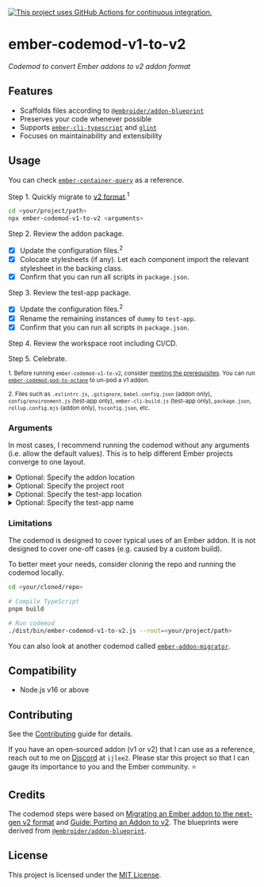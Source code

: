 [![This project uses GitHub Actions for continuous integration.](https://github.com/ijlee2/ember-codemod-v1-to-v2/actions/workflows/ci.yml/badge.svg)](https://github.com/ijlee2/ember-codemod-v1-to-v2/actions/workflows/ci.yml)

# ember-codemod-v1-to-v2

_Codemod to convert Ember addons to v2 addon format_


## Features

- Scaffolds files according to [`@embroider/addon-blueprint`](https://github.com/embroider-build/addon-blueprint)
- Preserves your code whenever possible
- Supports [`ember-cli-typescript`](https://docs.ember-cli-typescript.com/) and [`glint`](https://typed-ember.gitbook.io/glint/)
- Focuses on maintainability and extensibility


## Usage

You can check [`ember-container-query`](https://github.com/ijlee2/ember-container-query/pull/151) as a reference.

Step 1. Quickly migrate to [v2 format](https://github.com/embroider-build/embroider/blob/main/ADDON-AUTHOR-GUIDE.md).<sup>1</sup>

```sh
cd <your/project/path>
npx ember-codemod-v1-to-v2 <arguments>
```

Step 2. Review the addon package.

- [x] Update the configuration files.<sup>2</sup>
- [x] Colocate stylesheets (if any). Let each component import the relevant stylesheet in the backing class.
- [x] Confirm that you can run all scripts in `package.json`.

Step 3. Review the test-app package.

- [x] Update the configuration files.<sup>2</sup>
- [x] Rename the remaining instances of `dummy` to `test-app`.
- [x] Confirm that you can run all scripts in `package.json`.

Step 4. Review the workspace root including CI/CD.

Step 5. Celebrate.

<sup>1. Before running `ember-codemod-v1-to-v2`, consider [meeting the prerequisites](https://github.com/embroider-build/embroider/blob/v1.8.3/PORTING-ADDONS-TO-V2.md#part-3-prerequisites-for-v2-addon). You can run [`ember-codemod-pod-to-octane`](https://github.com/ijlee2/ember-codemod-pod-to-octane) to un-pod a v1 addon.</sup>

<sup>2. Files such as `.eslintrc.js`, `.gitignore`, `babel.config.json` (addon only), `config/environment.js` (test-app only), `ember-cli-build.js` (test-app only), `package.json`, `rollup.config.mjs` (addon only), `tsconfig.json`, etc.</sup>


### Arguments

In most cases, I recommend running the codemod without any arguments (i.e. allow the default values). This is to help different Ember projects converge to one layout.

<details>
<summary>Optional: Specify the addon location</summary>

By default, the package name decides where the addon package lives. Pass `--addon-location` to override the logic. This may be useful if you have a scoped package.

```sh
npx ember-codemod-v1-to-v2 --addon-location="packages/ui-buttons"
```

</details>

<details>
<summary>Optional: Specify the project root</summary>

Pass `--root` to run the codemod on a project somewhere else (i.e. not in the current directory).

```sh
npx ember-codemod-v1-to-v2 --root=<your/project/path>
```

</details>

<details>
<summary>Optional: Specify the test-app location</summary>

By default, the test-app package lives in the folder `test-app`. Pass `--test-app-location` to override the logic.

```sh
npx ember-codemod-v1-to-v2 --test-app-location="docs"
```

</details>

<details>
<summary>Optional: Specify the test-app name</summary>

By default, the test-app package is named `test-app`. Pass `--test-app-name` to override the logic. This may be useful if you have a workspace with many addons.

```sh
npx ember-codemod-v1-to-v2 --test-app-name="test-app-for-ui-buttons"
```

</details>


### Limitations

The codemod is designed to cover typical uses of an Ember addon. It is not designed to cover one-off cases (e.g. caused by a custom build).

To better meet your needs, consider cloning the repo and running the codemod locally.

```sh
cd <your/cloned/repo>

# Compile TypeScript
pnpm build

# Run codemod
./dist/bin/ember-codemod-v1-to-v2.js --root=<your/project/path>
```

You can also look at another codemod called [`ember-addon-migrator`](https://github.com/NullVoxPopuli/ember-addon-migrator).


## Compatibility

* Node.js v16 or above


## Contributing

See the [Contributing](CONTRIBUTING.md) guide for details.

If you have an open-sourced addon (v1 or v2) that I can use as a reference, reach out to me on [Discord](https://discord.gg/emberjs) at `ijlee2`. Please star this project so that I can gauge its importance to you and the Ember community. ⭐


## Credits

The codemod steps were based on [Migrating an Ember addon to the next-gen v2 format](https://www.kaliber5.de/de/blog/v2-addon_en) and [Guide: Porting an Addon to v2](https://github.com/embroider-build/embroider/blob/v1.8.3/PORTING-ADDONS-TO-V2.md). The blueprints were derived from [`@embroider/addon-blueprint`](https://github.com/embroider-build/addon-blueprint).


## License

This project is licensed under the [MIT License](LICENSE.md).
